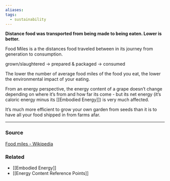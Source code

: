 ```yaml
---
aliases: 
tags:
  - sustainability
---
```

**Distance food was transported from being made to being eaten. Lower is better.**

Food Miles is a the distances food traveled between in its journey from generation to consumption. 

grown/slaughtered → prepared & packaged → consumed

The lower the number of average food miles of the food you eat, the lower the environmental impact of your eating.

From an energy perspective, the energy content of a grape doesn’t change depending on where it’s from and how far its come - but its net energy (it’s caloric energy minus its [[Embodied Energy]]) is very much affected.

It’s much more efficient to grow your own garden from seeds than it is to have all your food shipped in from farms afar.

---

### Source

[Food miles - Wikipedia](https://en.wikipedia.org/wiki/Food_miles)

### Related
- [[Embodied Energy]] 
- [[Energy Content Reference Points]]